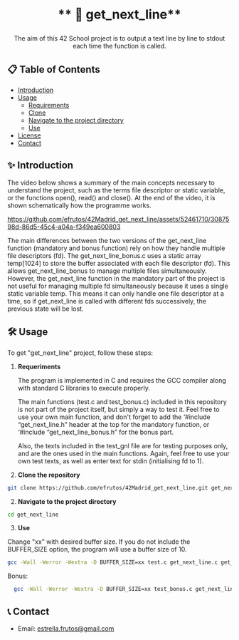 #  <p align="center"> ** 📝 get_next_line** </p>                         

<p align="center"> The aim of this 42 School project is to output a text line by line to stdout each time the function is called. </p> 

## 📋 Table of Contents

- [Introduction](#-introduction)
- [Usage](#️-usage)
    - [Requirements](#requirements)
    - [Clone](#clone)
    - [Navigate to the project directory](#navigate-to-the-project-directory)
    - [Use](#use)
- [License](#-license)
- [Contact](#-contact)

## ✨ Introduction
The video below shows a summary of the main concepts necessary to understand the project, such as the terms file descriptor or static variable, or the functions open(), read() and close(). At the end of the video, it is shown schematically how the programme works. 



https://github.com/efrutos/42Madrid_get_next_line/assets/52461710/3087598d-86d5-45c4-a04a-f349ea600803



The main differences between the two versions of the get_next_line function (mandatory and bonus function) rely on how they handle multiple file descriptors (fd). 
The get_next_line_bonus.c uses a static array temp[1024] to store the buffer associated with each file descriptor (fd). This allows get_next_line_bonus to manage multiple files simultaneously.
However, the get_next_line function in the mandatory part of the project is not useful for managing multiple fd simultaneously because it uses a single static variable temp. This means it can only handle one file descriptor at a time, so if get_next_line is called with different fds successively, the previous state will be lost.

## 🛠️ Usage
To get "get_next_line" project, follow these steps:

1. **Requeriments**

   The program is implemented in C and requires the GCC compiler along with standard C libraries to execute properly.

   The main functions (test.c and test_bonus.c) included in this repository is not part of the project itself, but simply a way to test it. Feel free to use your own main function, and don't forget to add the ‘#include “get_next_line.h” header at the top for the mandatory function, or ‘#include “get_next_line_bonus.h” for the bonus part.

    Also, the texts included in the test_gnl file are for testing purposes only, and are the ones used in the main functions. Again, feel free to use your own test texts, as well as enter text for stdin (initialising fd to 1).
   
3. **Clone the repository**

  ```bash
  git clone https://github.com/efrutos/42Madrid_get_next_line.git get_next_line
  ```

2. **Navigate to the project directory**

  ```bash
  cd get_next_line
  ```

3. **Use**
 
 Change "xx" with desired buffer size. If you do not include the BUFFER_SIZE option, the program will use a buffer size of 10.

  ```bash
  gcc -Wall -Werror -Wextra -D BUFFER_SIZE=xx test.c get_next_line.c get_next_line_utils.c && ./a.out
  ```
Bonus: 
```bash
  gcc -Wall -Werror -Wextra -D BUFFER_SIZE=xx test_bonus.c get_next_line_bonus.c get_next_line_utils_bonus.c && ./a.out
```

## 📞 Contact

- Email: [estrella.frutos@gmail.com](mailto:estrella.frutos@gmail.com)

